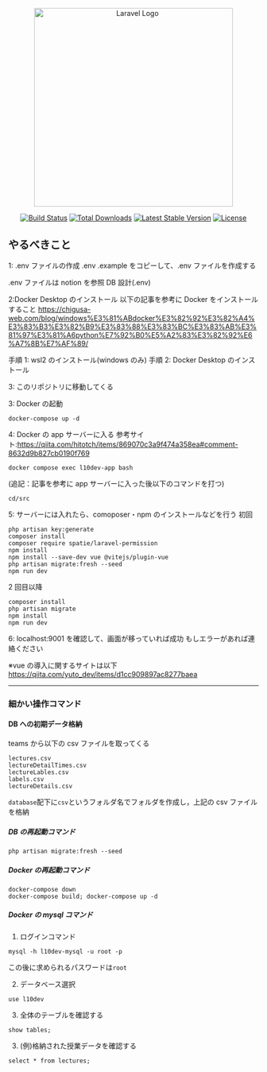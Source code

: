 <p align="center"><a href="https://laravel.com" target="_blank"><img src="https://raw.githubusercontent.com/laravel/art/master/logo-lockup/5%20SVG/2%20CMYK/1%20Full%20Color/laravel-logolockup-cmyk-red.svg" width="400" alt="Laravel Logo"></a></p>

<p align="center">
<a href="https://github.com/laravel/framework/actions"><img src="https://github.com/laravel/framework/workflows/tests/badge.svg" alt="Build Status"></a>
<a href="https://packagist.org/packages/laravel/framework"><img src="https://img.shields.io/packagist/dt/laravel/framework" alt="Total Downloads"></a>
<a href="https://packagist.org/packages/laravel/framework"><img src="https://img.shields.io/packagist/v/laravel/framework" alt="Latest Stable Version"></a>
<a href="https://packagist.org/packages/laravel/framework"><img src="https://img.shields.io/packagist/l/laravel/framework" alt="License"></a>
</p>

## やるべきこと

1: .env ファイルの作成
.env .example をコピーして、.env ファイルを作成する

.env ファイルは notion を参照
DB 設計(.env)

2:Docker Desktop のインストール
以下の記事を参考に Docker をインストールすること
https://chigusa-web.com/blog/windows%E3%81%ABdocker%E3%82%92%E3%82%A4%E3%83%B3%E3%82%B9%E3%83%88%E3%83%BC%E3%83%AB%E3%81%97%E3%81%A6python%E7%92%B0%E5%A2%83%E3%82%92%E6%A7%8B%E7%AF%89/

手順 1: wsl2 のインストール(windows のみ)
手順 2: Docker Desktop のインストール

3: このリポジトリに移動してくる

3: Docker の起動

```
docker-compose up -d
```

4: Docker の app サーバーに入る
参考サイト:https://qiita.com/hitotch/items/869070c3a9f474a358ea#comment-8632d9b827cb0190f769

```
docker compose exec l10dev-app bash
```

(追記：記事を参考に app サーバーに入った後以下のコマンドを打つ)

```
cd/src
```

5: サーバーには入れたら、comoposer・npm のインストールなどを行う
初回

```
php artisan key:generate
composer install
composer require spatie/laravel-permission
npm install
npm install --save-dev vue @vitejs/plugin-vue
php artisan migrate:fresh --seed
npm run dev
```

2 回目以降

```
composer install
php artisan migrate
npm install
npm run dev
```

6: localhost:9001 を確認して、画面が移っていれば成功
もしエラーがあれば連絡ください

※vue の導入に関するサイトは以下
https://qiita.com/yuto_dev/items/d1cc909897ac8277baea

---

### 細かい操作コマンド

#### DB への初期データ格納

teams から以下の csv ファイルを取ってくる

```
lectures.csv
lectureDetailTimes.csv
lectureLables.csv
labels.csv
lectureDetails.csv
```

`database`配下に`csv`というフォルダ名でフォルダを作成し，上記の csv ファイルを格納

##### DB の再起動コマンド

```
php artisan migrate:fresh --seed
```

##### Docker の再起動コマンド

```
docker-compose down
docker-compose build; docker-compose up -d
```

##### Docker の mysql コマンド

1. ログインコマンド

```
mysql -h l10dev-mysql -u root -p
```

この後に求められるパスワードは`root`

2. データベース選択

```
use l10dev
```

3.  全体のテーブルを確認する

```
show tables;
```

3. (例)格納された授業データを確認する

```
select * from lectures;
```

